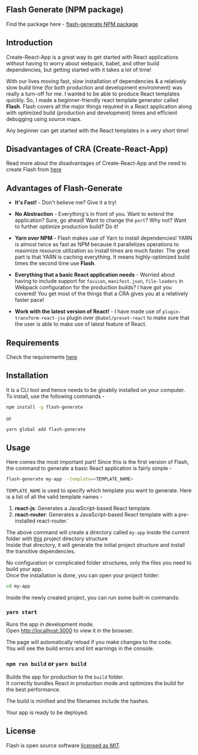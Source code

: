 ## Flash Generate (NPM package)

Find the package here - [flash-generate NPM package](https://www.npmjs.com/package/flash-generate)

## Introduction

Create-React-App is a great way to get started with React applications without having to worry about webpack, babel, and other build dependencies, but getting started with it takes a lot of time! 

With our lives moving fast, slow installation of dependencies & a relatively slow build time (for both production and development environment) was really a turn-off for me. I wanted to be able to produce React templates quickly. So, I made a beginner-friendly react template generator called **Flash**. Flash covers all the major things required in a React application along with optimized build (production and development) times and efficient debugging using source maps. 

Any beginner can get started with the React templates in a very short time!  


## Disadvantages of CRA (Create-React-App)

Read more about the disadvantages of Create-React-App and the need to create Flash from [here](CRADisadvantages.md)

## Advantages of Flash-Generate

* **It's Fast!** - Don't believe me? Give it a try!

* **No Abstraction** - Everything's in front of you. Want to extend the application? Sure, go ahead! Want to change the `port`? Why not? Want to further optimize production build? Do it! 

* **Yarn over NPM** - Flash makes use of Yarn to install dependencies! YARN is almost twice as fast as NPM because it parallelizes operations to maximize resource utilization so install times are much faster. The great part is that YARN is caching everything. It means highly-optimized build times the second time use **Flash**.  

* **Everything that a basic React application needs** - Worried about having to include support for `favicon`, `manifest.json`, `file-loaders` in Webpack configuration for the production builds? I have got you covered! You get most of the things that a CRA gives you at a relatively faster pace!   

* **Work with the latest version of React!** - I have made use of `plugin-transform-react-jsx` plugin over `@babel/preset-react` to make sure that the user is able to make use of latest feature of React. 

## Requirements 

Check the requirements [here](Requirements.md)

## Installation 

It is a CLI tool and hence needs to be gloablly installed on your computer. To install, use the following commands -

```sh
npm install -g flash-generate
```

or

```sh
yarn global add flash-generate
```

## Usage

Here comes the most important part! Since this is the first version of Flash, the command to generate a basic React application is fairly simple - 

```sh
flash-generate my-app --template=<TEMPLATE_NAME>
```

`TEMPLATE_NAME` is used to specify which template you want to generate. Here is a list of all the valid template names - 

  1. **react-js**: Generates a JavaScript-based React template.
  2. **react-router**: Generates a JavaScript-based React template with a pre-installed react-router.`

The above command will create a directory called `my-app` inside the current folder with [this](DirectoryStructure.md) project directory structure <br>
Inside that directory, it will generate the initial project structure and install the transitive dependencies.

No configuration or complicated folder structures, only the files you need to build your app.<br>
Once the installation is done, you can open your project folder:

```sh
cd my-app
```

Inside the newly created project, you can run some built-in commands:

### `yarn start`

Runs the app in development mode.<br>
Open [http://localhost:3000](http://localhost:3000) to view it in the browser.

The page will automatically reload if you make changes to the code.<br>
You will see the build errors and lint warnings in the console.

### `npm run build` or `yarn build`

Builds the app for production to the `build` folder.<br>
It correctly bundles React in production mode and optimizes the build for the best performance.

The build is minified and the filenames include the hashes.<br>

Your app is ready to be deployed.

## License

Flash is open source software [licensed as MIT](https://github.com/ishubham21/flash-generate/blob/main/LICENSE). 